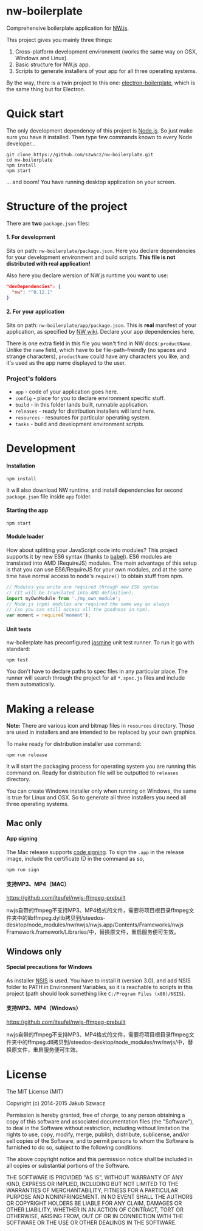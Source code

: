 nw-boilerplate
==============
Comprehensive boilerplate application for [NW.js](https://github.com/nwjs/nw.js).  

This project gives you mainly three things:

1. Cross-platform development environment (works the same way on OSX, Windows and Linux).
2. Basic structure for NW.js app.
3. Scripts to generate installers of your app for all three operating systems.

By the way, there is a twin project to this one: [electron-boilerplate](https://github.com/szwacz/electron-boilerplate), which is the same thing but for Electron.

# Quick start
The only development dependency of this project is [Node.js](https://nodejs.org). So just make sure you have it installed.
Then type few commands known to every Node developer...
```
git clone https://github.com/szwacz/nw-boilerplate.git
cd nw-boilerplate
npm install
npm start
```
... and boom! You have running desktop application on your screen.

# Structure of the project

There are **two** `package.json` files:  

#### 1. For development
Sits on path: `nw-boilerplate/package.json`. Here you declare dependencies for your development environment and build scripts. **This file is not distributed with real application!**

Also here you declare wersion of NW.js runtime you want to use:
```json
"devDependencies": {
  "nw": "^0.12.1"
}
```

#### 2. For your application
Sits on path: `nw-boilerplate/app/package.json`. This is **real** manifest of your application, as specified by [NW wiki](https://github.com/nwjs/nw.js/wiki/Manifest-format). Declare your app dependencies here.

There is one extra field in this file you won't find in NW docs: `productName`. Unlike the `name` field, which have to be file-path-freindly (no spaces and strange characters), `productName` could have any characters you like, and it's used as the app name displayed to the user.

### Project's folders

- `app` - code of your application goes here.
- `config` - place for you to declare environment specific stuff.
- `build` - in this folder lands built, runnable application.
- `releases` - ready for distribution installers will land here.
- `resources` - resources for particular operating system.
- `tasks` - build and development environment scripts.


# Development

#### Installation

```
npm install
```
It will also download NW runtime, and install dependencies for second `package.json` file inside `app` folder.

#### Starting the app

```
npm start
```

#### Module loader

How about splitting your JavaScript code into modules? This project supports it by new ES6 syntax (thanks to [babel](https://babeljs.io/)). ES6 modules are translated into AMD (RequireJS) modules. The main advantage of this setup is that you can use ES6/RequireJS for your own modules, and at the same time have normal access to node's `require()` to obtain stuff from npm.
```javascript
// Modules you write are required through new ES6 syntax
// (It will be translated into AMD definition).
import myOwnModule from './my_own_module';
// Node.js (npm) modules are required the same way as always
// (so you can still access all the goodness in npm).
var moment = require('moment');
```

#### Unit tests

nw-boilerplate has preconfigured [jasmine](http://jasmine.github.io/2.0/introduction.html) unit test runner. To run it go with standard:
```
npm test
```
You don't have to declare paths to spec files in any particular place. The runner will search through the project for all `*.spec.js` files and include them automatically.


# Making a release

**Note:** There are various icon and bitmap files in `resources` directory. Those are used in installers and are intended to be replaced by your own graphics.

To make ready for distribution installer use command:
```
npm run release
```
It will start the packaging process for operating system you are running this command on. Ready for distribution file will be outputted to `releases` directory.

You can create Windows installer only when running on Windows, the same is true for Linux and OSX. So to generate all three installers you need all three operating systems.

## Mac only

#### App signing

The Mac release supports [code signing](https://developer.apple.com/library/mac/documentation/Security/Conceptual/CodeSigningGuide/Procedures/Procedures.html). To sign the `.app` in the release image, include the certificate ID in the command as so,
```
npm run sign
```

#### 支持MP3、MP4（MAC）
https://github.com/iteufel/nwjs-ffmpeg-prebuilt

nwjs自带的ffmpeg不支持MP3、MP4格式的文件，需要将项目根目录ffmpeg文件夹中的libffmpeg.dylib拷贝到/steedos-desktop/node_modules/nw/nwjs/nwjs.app/Contents/Frameworks/nwjs Framework.framework/Libraries/中，替换原文件，重启服务便可生效。

## Windows only

#### Special precautions for Windows
As installer [NSIS](http://nsis.sourceforge.net/Main_Page) is used. You have to install it (version 3.0), and add NSIS folder to PATH in Environment Variables, so it is reachable to scripts in this project (path should look something like `C:/Program Files (x86)/NSIS`).

#### 支持MP3、MP4（Windows）
https://github.com/iteufel/nwjs-ffmpeg-prebuilt

nwjs自带的ffmpeg不支持MP3、MP4格式的文件，需要将项目根目录ffmpeg文件夹中的ffmpeg.dll拷贝到/steedos-desktop/node_modules/nw/nwjs/中，替换原文件，重启服务便可生效。

# License

The MIT License (MIT)

Copyright (c) 2014-2015 Jakub Szwacz

Permission is hereby granted, free of charge, to any person obtaining a copy
of this software and associated documentation files (the "Software"), to deal
in the Software without restriction, including without limitation the rights
to use, copy, modify, merge, publish, distribute, sublicense, and/or sell
copies of the Software, and to permit persons to whom the Software is
furnished to do so, subject to the following conditions:

The above copyright notice and this permission notice shall be included in all
copies or substantial portions of the Software.

THE SOFTWARE IS PROVIDED "AS IS", WITHOUT WARRANTY OF ANY KIND, EXPRESS OR
IMPLIED, INCLUDING BUT NOT LIMITED TO THE WARRANTIES OF MERCHANTABILITY,
FITNESS FOR A PARTICULAR PURPOSE AND NONINFRINGEMENT. IN NO EVENT SHALL THE
AUTHORS OR COPYRIGHT HOLDERS BE LIABLE FOR ANY CLAIM, DAMAGES OR OTHER
LIABILITY, WHETHER IN AN ACTION OF CONTRACT, TORT OR OTHERWISE, ARISING FROM,
OUT OF OR IN CONNECTION WITH THE SOFTWARE OR THE USE OR OTHER DEALINGS IN THE
SOFTWARE.
